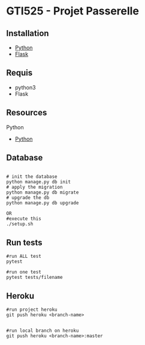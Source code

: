 # GTI525 - Projet Passerelle

## Installation
* [Python](https://www.python.org/downloads/)
* [Flask](http://flask.pocoo.org/docs/1.0/installation/)

## Requis
* python3
* Flask


## Resources
Python
* [Python](https://www.python.org)

## Database

````

# init the database
python manage.py db init
# apply the migration
python manage.py db migrate
# upgrade the db
python manage.py db upgrade

OR
#execute this
./setup.sh

````
## Run tests

```
#run ALL test
pytest

#run one test
pytest tests/filename

```

## Heroku

```
#run project heroku
git push heroku <branch-name>


#run local branch on heroku
git push heroku <branch-name>:master

```